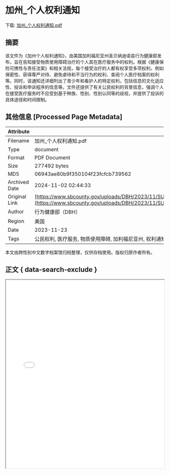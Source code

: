 # 加州_个人权利通知

<!-- tcd_download_link -->
下载: [加州_个人权利通知.pdf](加州_个人权利通知.pdf)
<!-- tcd_download_link_end -->

## 摘要

<!-- tcd_abstract -->
该文件为《加州个人权利通知》，由美国加利福尼亚州圣贝纳迪诺县行为健康部发布，旨在告知接受物质使用障碍治疗的个人其在医疗服务中的权利。根据《健康保险可携性与责任法案》和相关法规，每个接受治疗的人都有权享受多项权利，例如保密性、获得尊严对待、避免虐待和不当行为的权利、查阅个人医疗档案的权利等。同时，该通知还详细列出了青少年和看护人的特定权利，包括信息的文化适应性、投诉和申诉程序的信息等。文件还提供了有关公民权利的背景信息，强调个人在接受医疗服务时不应受到基于种族、性别、性别认同等的歧视，并提供了投诉的具体途径和时间限制。

<!-- tcd_abstract_end -->

## 其他信息 [Processed Page Metadata]

| Attribute       | Value                                  |
|-----------------|----------------------------------------|
| Filename        | 加州_个人权利通知.pdf                             |
| Type            | document                                 |
| Format          | PDF Document                               |
| Size            | 277492 bytes                           |
| MD5             | 06943ae80b9f350104f23fcfcb739562                                  |
| Archived Date   | 2024-11-02 02:44:33                             |
| Original Link   | [https://www.sbcounty.gov/uploads/DBH/2023/11/SUDRS003_M_Notice%20of%20Personal%20Rights_Final%2011.8.23%28Mandarin%29.pdf](https://www.sbcounty.gov/uploads/DBH/2023/11/SUDRS003_M_Notice%20of%20Personal%20Rights_Final%2011.8.23%28Mandarin%29.pdf)                         |
| Author          | 行为健康部（DBH）                               |
| Region          | 美国                               |
| Date            | 2023-11-23                                 |
| Tags            | 公民权利, 医疗服务, 物质使用障碍, 加利福尼亚州, 权利通知, 青少年权利, 健康保险, 法律政策                                 |

本文由跨性别中文数字档案馆归档整理，仅供存档使用。版权归原作者所有。


## 正文 { data-search-exclude }

<!-- tcd_main_text -->
<iframe src="../加州_个人权利通知.pdf" width="100%" height="600px">
    <p>无法显示PDF，请下载查看。</p>
</iframe>
<!-- tcd_main_text_end -->

